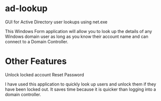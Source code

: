 # ad-lookup
GUI  for Active Directory user lookups using net.exe

This Windows Form application will allow you to look up the details of any Windows domain user as long as you know their account name and can connect to a Domain Controller.

# Other Features

Unlock locked account
Reset Password

I have used this application to quickly look up users and unlock them if they have been locked out.  It saves time because it is quicker than logging into a domain controller.
